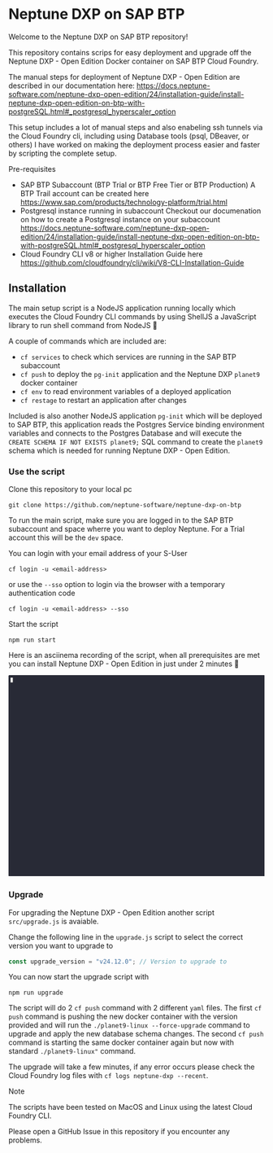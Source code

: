 # Neptune DXP on SAP BTP

Welcome to the Neptune DXP on SAP BTP repository!

This repository contains scrips for easy deployment and upgrade off the Neptune DXP - Open Edition Docker container on SAP BTP Cloud Foundry.

The manual steps for deployment of Neptune DXP - Open Edition are described in our documentation here: https://docs.neptune-software.com/neptune-dxp-open-edition/24/installation-guide/install-neptune-dxp-open-edition-on-btp-with-postgreSQL.html#_postgresql_hyperscaler_option

This setup includes a lot of manual steps and also enabeling ssh tunnels via the Cloud Foundry cli, including using Database tools (psql, DBeaver, or others) I have worked on making the deployment process easier and faster by scripting the complete setup.

Pre-requisites

- SAP BTP Subaccount (BTP Trial or BTP Free Tier or BTP Production)
  A BTP Trail account can be created here https://www.sap.com/products/technology-platform/trial.html
- Postgresql instance running in subaccount
  Checkout our documenation on how to create a Postgresql instance on your subaccount
  https://docs.neptune-software.com/neptune-dxp-open-edition/24/installation-guide/install-neptune-dxp-open-edition-on-btp-with-postgreSQL.html#_postgresql_hyperscaler_option
- Cloud Foundry CLI v8 or higher
  Installation Guide here https://github.com/cloudfoundry/cli/wiki/V8-CLI-Installation-Guide

## Installation

The main setup script is a NodeJS application running locally which executes the Cloud Foundry CLI commands by using ShellJS a JavaScript library to run shell command from NodeJS 🚀

A couple of commands which are included are:

- `cf services` to check which services are running in the SAP BTP subaccount
- `cf push` to deploy the `pg-init` application and the Neptune DXP `planet9` docker container
- `cf env` to read environment variables of a deployed application
- `cf restage` to restart an application after changes

Included is also another NodeJS application `pg-init` which will be deployed to SAP BTP, this application reads the Postgres Service binding environment variables and connects to the Postgres Database and will execute the `CREATE SCHEMA IF NOT EXISTS planet9;` SQL command to create the `planet9` schema which is needed for running Neptune DXP - Open Edition.

### Use the script

Clone this repository to your local pc

```
git clone https://github.com/neptune-software/neptune-dxp-on-btp
```

To run the main script, make sure you are logged in to the SAP BTP subaccount and space wherre you want to deploy Neptune. For a Trial account this will be the `dev` space.

You can login with your email address of your S-User

```
cf login -u <email-address>
```

or use the `--sso` option to login via the browser with a temporary authentication code

```
cf login -u <email-address> --sso
```

Start the script

```
npm run start
```

Here is an asciinema recording of the script, when all prerequisites are met you can install Neptune DXP - Open Edition in just under 2 minutes 🚀

![Neptune DXP Deployment script](neptune.gif)

### Upgrade

For upgrading the Neptune DXP - Open Edition another script `src/upgrade.js` is avaiable.

Change the following line in the `upgrade.js` script to select the correct version you want to upgrade to

```js
const upgrade_version = "v24.12.0"; // Version to upgrade to
```

You can now start the upgrade script with

```
npm run upgrade
```

The script will do 2 `cf push` command with 2 different `yaml` files. The first `cf push` command is pushing the new docker container with the version provided and will run the `./planet9-linux --force-upgrade` command to upgrade and apply the new database schema changes. The second `cf push` command is starting the same docker container again but now with standard `./planet9-linux"` command.

The upgrade will take a few minutes, if any error occurs please check the Cloud Foundry log files with `cf logs neptune-dxp --recent`.

> [!NOTE]
> The scripts have been tested on MacOS and Linux using the latest Cloud Foundry CLI.

Please open a GitHub Issue in this repository if you encounter any problems.
